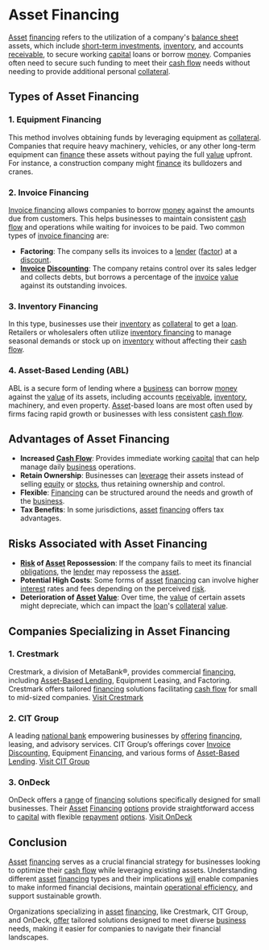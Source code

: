 # Asset Financing

[Asset](../a/asset.md) [financing](../f/financing.md) refers to the utilization of a company's [balance sheet](../b/balance_sheet.md) assets, which include [short-term investments](../s/short-term_investments.md), [inventory](../i/inventory.md), and accounts [receivable](../r/receivable.md), to secure working [capital](../c/capital.md) loans or borrow [money](../m/money.md). Companies often need to secure such funding to meet their [cash flow](../c/cash_flow.md) needs without needing to provide additional personal [collateral](../c/collateral.md). 

## Types of Asset Financing

### 1. Equipment Financing
This method involves obtaining funds by leveraging equipment as [collateral](../c/collateral.md). Companies that require heavy machinery, vehicles, or any other long-term equipment can [finance](../f/finance.md) these assets without paying the full [value](../v/value.md) upfront. For instance, a construction company might [finance](../f/finance.md) its bulldozers and cranes.

### 2. Invoice Financing
[Invoice financing](../i/invoice_financing.md) allows companies to borrow [money](../m/money.md) against the amounts due from customers. This helps businesses to maintain consistent [cash flow](../c/cash_flow.md) and operations while waiting for invoices to be paid. Two common types of [invoice financing](../i/invoice_financing.md) are:

- **Factoring**: The company sells its invoices to a [lender](../l/lender.md) ([factor](../f/factor.md)) at a [discount](../d/discount.md).
- **[Invoice](../i/invoice.md) [Discounting](../d/discounting.md)**: The company retains control over its sales ledger and collects debts, but borrows a percentage of the [invoice](../i/invoice.md) [value](../v/value.md) against its outstanding invoices.

### 3. Inventory Financing
In this type, businesses use their [inventory](../i/inventory.md) as [collateral](../c/collateral.md) to get a [loan](../l/loan.md). Retailers or wholesalers often utilize [inventory financing](../i/inventory_financing.md) to manage seasonal demands or stock up on [inventory](../i/inventory.md) without affecting their [cash flow](../c/cash_flow.md).

### 4. Asset-Based Lending (ABL)
ABL is a secure form of lending where a [business](../b/business.md) can borrow [money](../m/money.md) against the [value](../v/value.md) of its assets, including accounts [receivable](../r/receivable.md), [inventory](../i/inventory.md), machinery, and even property. [Asset](../a/asset.md)-based loans are most often used by firms facing rapid growth or businesses with less consistent [cash flow](../c/cash_flow.md).

## Advantages of Asset Financing

- **Increased [Cash Flow](../c/cash_flow.md)**: Provides immediate working [capital](../c/capital.md) that can help manage daily [business](../b/business.md) operations.
- **Retain Ownership**: Businesses can [leverage](../l/leverage.md) their assets instead of selling [equity](../e/equity.md) or [stocks](../s/stock.md), thus retaining ownership and control.
- **Flexible**: [Financing](../f/financing.md) can be structured around the needs and growth of the [business](../b/business.md).
- **Tax Benefits**: In some jurisdictions, [asset](../a/asset.md) [financing](../f/financing.md) offers tax advantages.

## Risks Associated with Asset Financing

- **[Risk](../r/risk.md) of [Asset](../a/asset.md) Repossession**: If the company fails to meet its financial [obligations](../o/obligation.md), the [lender](../l/lender.md) may repossess the [asset](../a/asset.md).
- **Potential High Costs**: Some forms of [asset](../a/asset.md) [financing](../f/financing.md) can involve higher [interest](../i/interest.md) rates and fees depending on the perceived [risk](../r/risk.md).
- **Deterioration of [Asset](../a/asset.md) [Value](../v/value.md)**: Over time, the [value](../v/value.md) of certain assets might depreciate, which can impact the [loan](../l/loan.md)'s [collateral](../c/collateral.md) [value](../v/value.md).

## Companies Specializing in Asset Financing

### 1. Crestmark
Crestmark, a division of MetaBank®, provides commercial [financing](../f/financing.md), including [Asset-Based Lending](../a/asset-based_lending.md), Equipment Leasing, and Factoring. Crestmark offers tailored [financing](../f/financing.md) solutions facilitating [cash flow](../c/cash_flow.md) for small to mid-sized companies.
[Visit Crestmark](https://www.crestmark.com/)

### 2. CIT Group
A leading [national bank](../n/national_bank.md) empowering businesses by [offering](../o/offering.md) [financing](../f/financing.md), leasing, and advisory services. CIT Group’s offerings cover [Invoice](../i/invoice.md) [Discounting](../d/discounting.md), Equipment [Financing](../f/financing.md), and various forms of [Asset-Based Lending](../a/asset-based_lending.md).
[Visit CIT Group](https://www.cit.com/)

### 3. OnDeck
OnDeck offers a [range](../r/range.md) of [financing](../f/financing.md) solutions specifically designed for small businesses. Their [Asset](../a/asset.md) [Financing](../f/financing.md) [options](../o/options.md) provide straightforward access to [capital](../c/capital.md) with flexible [repayment](../r/repayment.md) [options](../o/options.md).
[Visit OnDeck](https://www.ondeck.com/)

## Conclusion

[Asset](../a/asset.md) [financing](../f/financing.md) serves as a crucial financial strategy for businesses looking to optimize their [cash flow](../c/cash_flow.md) while leveraging existing assets. Understanding different [asset](../a/asset.md) [financing](../f/financing.md) types and their implications [will](../w/will.md) enable companies to make informed financial decisions, maintain [operational efficiency](../o/operational_efficiency_in_trading.md), and support sustainable growth. 

Organizations specializing in [asset](../a/asset.md) [financing](../f/financing.md), like Crestmark, CIT Group, and OnDeck, [offer](../o/offer.md) tailored solutions designed to meet diverse [business](../b/business.md) needs, making it easier for companies to navigate their financial landscapes.